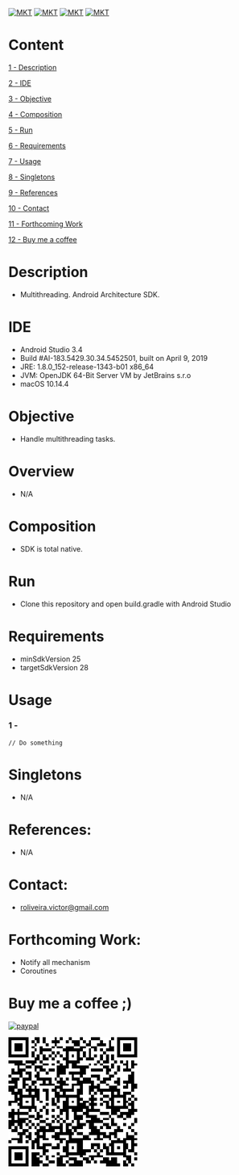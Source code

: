 [![MKT](https://img.shields.io/badge/version-v1.0.0-blue.svg)](https://img.shields.io/badge/version-v1.0.0-blue.svg)
[![MKT](https://img.shields.io/badge/language-Kotlin-orange.svg)](https://img.shields.io/badge/language-Java-orange.svg)
[![MKT](https://img.shields.io/badge/platform-Android-lightgrey.svg)](https://img.shields.io/badge/platform-Android-lightgrey.svg)
[![MKT](https://img.shields.io/badge/license-Copyleft-red.svg)](./LICENSE)

# Content

[1 - Description](#description)

[2 - IDE](#ide)

[3 - Objective](#objective)

[4 - Composition](#composition)

[5 - Run](#run)

[6 - Requirements](#requirements)

[7 - Usage](#usage)

[8 - Singletons](#singletons)

[9 - References](#references)

[10 - Contact](#contact)

[11 - Forthcoming Work](#forthcoming-work)

[12 - Buy me a coffee](#buy-me-a-coffee-)

# Description

  - Multithreading. Android Architecture SDK.

# IDE

- Android Studio 3.4
- Build #AI-183.5429.30.34.5452501, built on April 9, 2019
- JRE: 1.8.0_152-release-1343-b01 x86_64
- JVM: OpenJDK 64-Bit Server VM by JetBrains s.r.o
- macOS 10.14.4

# Objective

  - Handle multithreading tasks.

# Overview

  - N/A

# Composition

  - SDK is total native.

# Run

  - Clone this repository and open build.gradle with Android Studio

# Requirements

  - minSdkVersion 25
  - targetSdkVersion 28

# Usage

### 1 -

```
// Do something
```

# Singletons

  - N/A

#   References:

  - N/A

#   Contact:

  - roliveira.victor@gmail.com

#   Forthcoming Work:

  - Notify all mechanism
  - Coroutines

#   Buy me a coffee ;)

  [![paypal](https://www.paypalobjects.com/en_US/i/btn/btn_donateCC_LG.gif)](https://www.paypal.com/cgi-bin/webscr?cmd=_donations&business=5VY87PA2ETA6A&item_name=Buy+me+a+coffe+%3B%29&currency_code=USD&source=url)



  ![qr.png](assets/qr.png)
